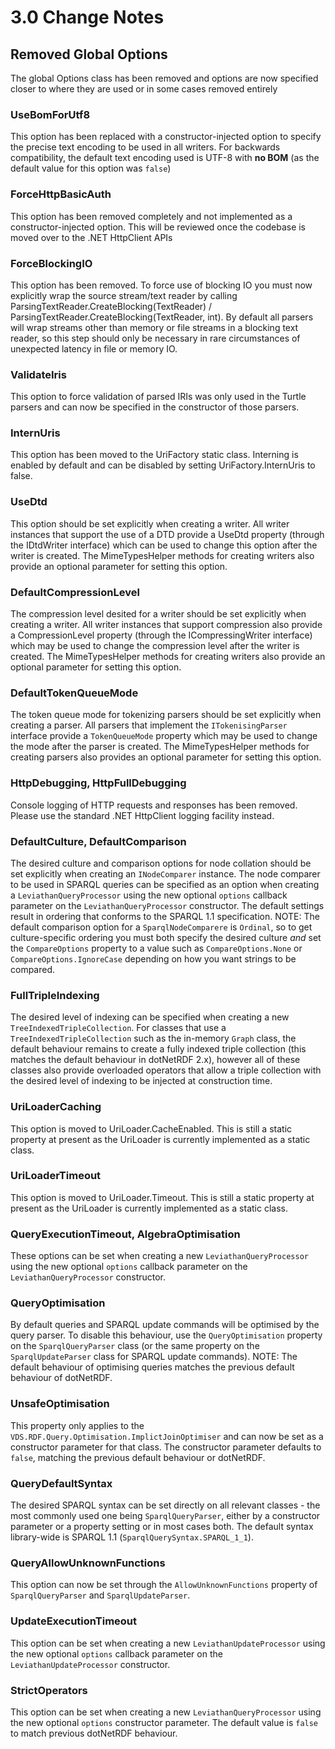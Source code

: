 # 3.0 Change Notes

## Removed Global Options
The global Options class has been removed and options are now specified closer to where they are used or in some cases removed entirely

### UseBomForUtf8
This option has been replaced with a constructor-injected option to specify the precise text encoding to be used in all writers. For backwards compatibility, the default text encoding used is UTF-8 with **no BOM** (as the default value for this option was `false`)

### ForceHttpBasicAuth
This option has been removed completely and not implemented as a constructor-injected option. This will be reviewed once the codebase is moved over to the .NET HttpClient APIs

### ForceBlockingIO
This option has been removed. To force use of blocking IO you must now explicitly wrap the source stream/text reader by calling ParsingTextReader.CreateBlocking(TextReader) / ParsingTextReader.CreateBlocking(TextReader, int). By default all parsers will wrap streams other than memory or file streams in a blocking text reader, so this step should only be necessary in rare circumstances of unexpected latency in file or memory IO. 

### ValidateIris

This option to force validation of parsed IRIs was only used in the Turtle parsers and can now be specified in the constructor of those parsers.

### InternUris
This option has been moved to the UriFactory static class. Interning is enabled by default and can be disabled by setting UriFactory.InternUris to false.

### UseDtd
This option should be set explicitly when creating a writer. All writer instances that support the use of a DTD provide a UseDtd property (through the IDtdWriter interface) which can be used to change this option after the writer is created. The MimeTypesHelper methods for creating writers also provide an optional parameter for setting this option.

### DefaultCompressionLevel
The compression level desited for a writer should be set explicitly when creating a writer. All writer instances that support compression also provide a CompressionLevel property (through the ICompressingWriter interface) which may be used to change the compression level after the writer is created. The MimeTypesHelper methods for creating writers also provide an optional parameter for setting this option.

### DefaultTokenQueueMode
The token queue mode for tokenizing parsers should be set explicitly when creating a parser. All parsers that implement the `ITokenisingParser` interface provide a `TokenQueueMode` property which may be used to change the mode after the parser is created. The MimeTypesHelper methods for creating parsers also provides an optional parameter for setting this option.

### HttpDebugging, HttpFullDebugging
Console logging of HTTP requests and responses has been removed. Please use the standard .NET HttpClient logging facility instead.

### DefaultCulture, DefaultComparison
The desired culture and comparison options for node collation should be set explicitly when creating an `INodeComparer` instance. The node comparer to be used in SPARQL queries can be specified as an option when creating a `LeviathanQueryProcessor` using the new optional `options` callback parameter on the `LeviathanQueryProcessor` constructor. The default settings result in ordering that conforms to the SPARQL 1.1 specification. NOTE: The default comparison option for a `SparqlNodeComparere` is `Ordinal`, so to get culture-specific ordering you must both specify the desired culture *and* set the `CompareOptions` property to a value such as `CompareOptions.None` or `CompareOptions.IgnoreCase` depending on how you want strings to be compared.

### FullTripleIndexing
The desired level of indexing can be specified when creating a new `TreeIndexedTripleCollection`. For classes that use a `TreeIndexedTripleCollection` such as the in-memory `Graph` class, the default behaviour remains to create a fully indexed triple collection (this matches the default behaviour in dotNetRDF 2.x), however all of these classes also provide overloaded operators that allow a triple collection with the desired level of indexing to be injected at construction time. 

### UriLoaderCaching
This option is moved to UriLoader.CacheEnabled. This is still a static property at present as the UriLoader is currently implemented as a static class.

### UriLoaderTimeout
This option is moved to UriLoader.Timeout. This is still a static property at present as the UriLoader is currently implemented as a static class.

### QueryExecutionTimeout, AlgebraOptimisation
These options can be set when creating a new `LeviathanQueryProcessor` using the new optional `options` callback parameter on the `LeviathanQueryProcessor` constructor.

### QueryOptimisation
By default queries and SPARQL update commands will be optimised by the query parser. To disable this behaviour, use the `QueryOptimisation` property on the `SparqlQueryParser` class (or the same property on the `SparqlUpdateParser` class for SPARQL update commands). NOTE: The default behaviour of optimising queries matches the previous default behaviour of dotNetRDF.

### UnsafeOptimisation
This property only applies to the `VDS.RDF.Query.Optimisation.ImplictJoinOptimiser` and can now be set as a constructor parameter for that class. The constructor parameter defaults to `false`, matching the previous default behaviour or dotNetRDF.

### QueryDefaultSyntax
The desired SPARQL syntax can be set directly on all relevant classes - the most commonly used one being `SparqlQueryParser`, either by a constructor parameter or a property setting or in most cases both. 
The default syntax library-wide is SPARQL 1.1 (`SparqlQuerySyntax.SPARQL_1_1`).

### QueryAllowUnknownFunctions
This option can now be set through the `AllowUnknownFunctions` property of `SparqlQueryParser` and `SparqlUpdateParser`.

### UpdateExecutionTimeout
This option can be set when creating a new `LeviathanUpdateProcessor` using the new optional `options` callback parameter on the `LeviathanUpdateProcessor` constructor.

### StrictOperators
This option can be set when creating a new `LeviathanQueryProcessor` using the new optional `options` constructor parameter. The default value is `false` to match previous dotNetRDF behaviour.

